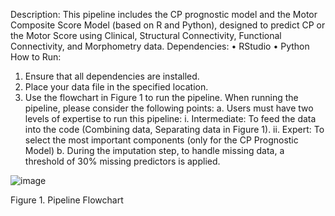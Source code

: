 Description:
This pipeline includes the CP prognostic model and the Motor Composite Score Model (based on R and Python), designed to predict CP or the Motor Score using Clinical, Structural Connectivity, Functional Connectivity, and Morphometry data.
Dependencies:
•	RStudio
•	Python
How to Run:
1.	Ensure that all dependencies are installed.
2.	Place your data file in the specified location.
3.	Use the flowchart in Figure 1 to run the pipeline. When running the pipeline, please consider the following points:
a.	Users must have two levels of expertise to run this pipeline:
i.	Intermediate: To feed the data into the code (Combining data, Separating data in Figure 1). 
ii.	Expert: To select the most important components (only for the CP Prognostic Model)
b.	During the imputation step, to handle missing data, a threshold of 30% missing predictors is applied.

![image](https://github.com/user-attachments/assets/20f8e9e7-9e4c-4a7e-a655-565b4b3a17b2)





 
Figure 1. Pipeline Flowchart

